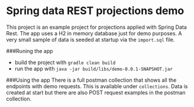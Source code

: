 # Spring data REST projections demo

This project is an example project for projections applied with Spring Data Rest.
The app uses a H2 in memory database just for demo purposes.
A very small sample of data is seeded at startup via the `import.sql` file.

###Runing the app

- build the project with `gradle clean build` 
- run the app with `java -jar build/libs/demo-0.0.1-SNAPSHOT.jar`

###Using the app
There is a full postman collection that shows all the endpoints with demo requests. This is available under `collections`.
Data is created at start but there are also POST request examples in the postman collection.